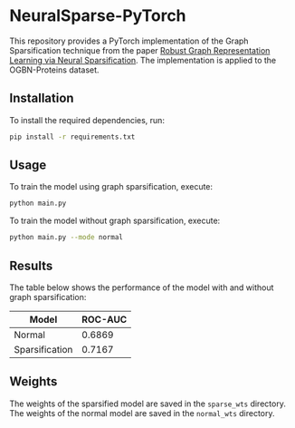 # NeuralSparse-PyTorch

This repository provides a PyTorch implementation of the Graph Sparsification technique from the paper [Robust Graph Representation Learning via Neural Sparsification](https://openreview.net/forum?id=S1emOTNKvS). The implementation is applied to the OGBN-Proteins dataset.

## Installation

To install the required dependencies, run:

```bash
pip install -r requirements.txt
```

## Usage

To train the model using graph sparsification, execute:

```bash
python main.py
```

To train the model without graph sparsification, execute:

```bash
python main.py --mode normal
```

## Results

The table below shows the performance of the model with and without graph sparsification:

| **Model**           | **ROC-AUC** |
|-----------------|---------|
| Normal          | 0.6869  |
| Sparsification  | 0.7167  |

## Weights

The weights of the sparsified model are saved in the `sparse_wts` directory. The weights of the normal model are saved in the `normal_wts` directory.